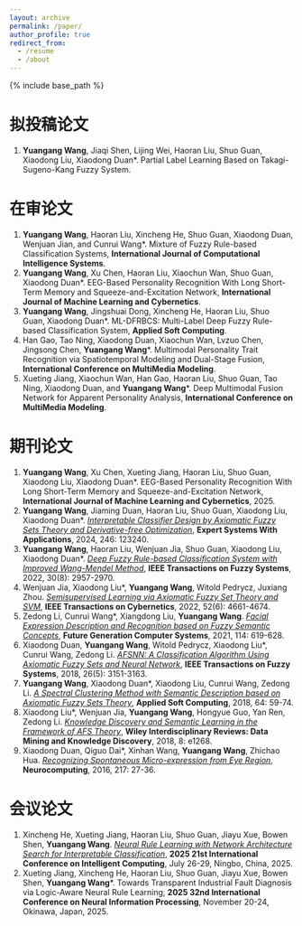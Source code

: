 ```yaml
---
layout: archive
permalink: /paper/
author_profile: true
redirect_from:
  - /resume
  - /about
---
```


{% include base_path %}

拟投稿论文
=
1. **Yuangang Wang**, Jiaqi Shen, Lijing Wei, Haoran Liu, Shuo Guan, Xiaodong Liu, Xiaodong Duan*. Partial Label Learning Based on Takagi-Sugeno-Kang Fuzzy System.


在审论文
=
1. **Yuangang Wang**, Haoran Liu, Xincheng He, Shuo Guan, Xiaodong Duan, Wenjuan Jian, and Cunrui Wang*. Mixture of Fuzzy Rule-based Classification Systems, **International Journal of Computational Intelligence Systems**.
2. **Yuangang Wang**, Xu Chen, Haoran Liu, Xiaochun Wan, Shuo Guan, Xiaodong Duan*. EEG-Based Personality Recognition With Long Short-Term Memory and Squeeze-and-Excitation Network, **International Journal of Machine Learning and Cybernetics**.
3. **Yuangang Wang**, Jingshuai Dong, Xincheng He, Haoran Liu, Shuo Guan, Xiaodong Duan*. ML-DFRBCS: Multi-Label Deep Fuzzy Rule-based Classification System, **Applied Soft Computing**.
4. Han Gao, Tao Ning, Xiaodong Duan, Xiaochun Wan, Lvzuo Chen, Jingsong Chen, **Yuangang Wang***. Multimodal Personality Trait Recognition via Spatiotemporal Modeling and Dual-Stage Fusion, **International Conference on MultiMedia Modeling**.
5. Xueting Jiang, Xiaochun Wan, Han Gao, Haoran Liu, Shuo Guan, Tao Ning, Xiaodong Duan, and **Yuangang Wang***. Deep Multimodal Fusion Network for Apparent Personality Analysis, **International Conference on MultiMedia Modeling**.

期刊论文
=
1. **Yuangang Wang**, Xu Chen, Xueting Jiang, Haoran Liu, Shuo Guan, Xiaodong Liu, Xiaodong Duan*. EEG-Based Personality Recognition With Long Short-Term Memory and Squeeze-and-Excitation Network, **International Journal of Machine Learning and Cybernetics**, 2025.
1. **Yuangang Wang**, Jiaming Duan, Haoran Liu, Shuo Guan, Xiaodong Liu, Xiaodong Duan*. [*Interpretable Classifier Design by Axiomatic Fuzzy Sets Theory and Derivative-free Optimization*](https://www.sciencedirect.com/science/article/abs/pii/S0957417424001052), **Expert Systems With Applications**, 2024, 246: 123240.
2. **Yuangang Wang**, Haoran Liu, Wenjuan Jia, Shuo Guan, Xiaodong Liu, Xiaodong Duan*. [*Deep Fuzzy Rule-based Classification System with Improved Wang-Mendel Method*](https://ieeexplore.ieee.org/document/9492811), **IEEE Transactions on Fuzzy Systems**, 2022, 30(8): 2957-2970.
3. Wenjuan Jia, Xiaodong Liu*, **Yuangang Wang**, Witold Pedrycz, Juxiang Zhou. [*Semisupervised Learning via Axiomatic Fuzzy Set Theory and SVM*](https://ieeexplore.ieee.org/document/9275342), **IEEE Transactions on Cybernetics**, 2022, 52(6): 4661-4674.
4. Zedong Li, Cunrui Wang*, Xiangdong Liu, **Yuangang Wang**. [*Facial Expression Description and Recognition based on Fuzzy Semantic Concepts*](https://www.sciencedirect.com/science/article/abs/pii/S0167739X20309857), **Future Generation Computer Systems**, 2021, 114: 619-628.
5. Xiaodong Duan, **Yuangang Wang**, Witold Pedrycz, Xiaodong Liu*, Cunrui Wang, Zedong Li. [*AFSNN: A Classification Algorithm Using Axiomatic Fuzzy Sets and Neural Network*](https://ieeexplore.ieee.org/document/8244313), **IEEE Transactions on Fuzzy Systems**, 2018, 26(5): 3151-3163.
6. **Yuangang Wang**, Xiaodong Duan*, Xiaodong Liu, Cunrui Wang, Zedong Li. [*A Spectral Clustering Method with Semantic Description based on Axiomatic Fuzzy Sets Theory*](https://www.sciencedirect.com/science/article/abs/pii/S1568494617307184), **Applied Soft Computing**, 2018, 64: 59-74.
7. Xiaodong Liu*, Wenjuan Jia, **Yuangang Wang**, Hongyue Guo, Yan Ren, Zedong Li. [*Knowledge Discovery and Semantic Learning in the Framework of AFS Theory*](https://wires.onlinelibrary.wiley.com/doi/10.1002/widm.1268), **Wiley Interdisciplinary Reviews: Data Mining and Knowledge Discovery**, 2018, 8: e1268.
8. Xiaodong Duan, Qiguo Dai*, Xinhan Wang, **Yuangang Wang**, Zhichao Hua. [*Recognizing Spontaneous Micro-expression from Eye Region*](https://www.sciencedirect.com/science/article/abs/pii/S0925231216306087), **Neurocomputing**, 2016, 217: 27-36.

会议论文
=
1. Xincheng He, Xueting Jiang, Haoran Liu, Shuo Guan, Jiayu Xue, Bowen Shen, **Yuangang Wang**. [*Neural Rule Learning with Network Architecture Search for Interpretable Classification*](http://poster-openaccess.com/files/ICIC2025/3999.pdf), **2025 21st International Conference on Intelligent Computing**, July 26-29, Ningbo, China, 2025.
2. Xueting Jiang, Xincheng He, Haoran Liu, Shuo Guan, Jiayu Xue, Bowen Shen, **Yuangang Wang***. Towards Transparent Industrial Fault Diagnosis via Logic-Aware Neural Rule Learning, **2025 32nd International Conference on Neural Information Processing**, November 20-24, Okinawa, Japan, 2025.
